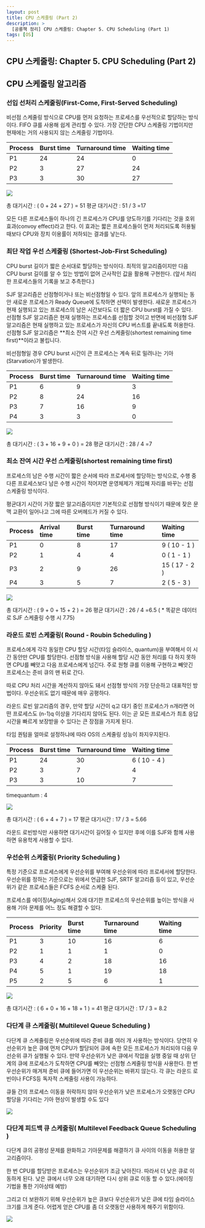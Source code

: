 ```yaml
---
layout: post
title: CPU 스케줄링 (Part 2)
description: >
  [공룡책 정리] CPU 스케줄링: Chapter 5. CPU Scheduling (Part 1)
tags: [OS]
---
```


## CPU 스케줄링: Chapter 5. CPU Scheduling (Part 2)

## CPU 스케줄링 알고리즘

### 선입 선처리 스케줄링(First-Come, First-Served Scheduling)

비선점 스케줄링 방식으로 CPU를 먼저 요청하는 프로세스를 우선적으로 할당하는 방식이다. FIFO 큐를 사용해 쉽게 관리할 수 있다. 가장 간단한 CPU 스케줄링 기법이지만 현재에는 거의 사용되지 않는 스케줄링 기법이다.

| Process | Burst time | Turnaround time | Waiting time |
| :------ | :--------- | :-------------- | :----------- |
| P1      | 24         | 24              | 0            |
| P2      | 3          | 27              | 24           |
| P3      | 3          | 30              | 27           |

![](https://taeho0304.github.io/assets/img/OS/fcfs.PNG)

총 대기시간 : ( 0 + 24 + 27 ) = 51
평균 대기시간 : 51 / 3 =17

모든 다른 프로세스들이 하나의 긴 프로세스가 CPU를 양도하기를 기다리는 것을 호위 효과(convoy effect)라고 한다. 이 효과는 짧은 프로세스들이 먼저 처리되도록 허용될 때보다 CPU와 장치 이용률이 저하되는 결과를 낳는다.

### 최단 작업 우선 스케줄링 (Shortest-Job-First Scheduling)

CPU burst 길이가 짧은 순서대로 할당하는 방식이다. 최적의 알고리즘이지만 다음 CPU burst 길이를 알 수 있는 방법이 없어 근사적인 값을 활용해 구현한다. (앞서 처리한 프로세스들의 기록을 보고 추측한다.)

SJF 알고리즘은 선점형이거나 또는 비선점형일 수 있다. 앞의 프로세스가 실행되는 동안 새로운 프로세스가 Ready Queue에 도착하면 선택이 발생한다. 새로운 프로세스가 현재 실행되고 있는 프로세스의 남은 시간보다도 더 짧은 CPU burst를 가질 수 있다. 선점형 SJF 알고리즘은 현재 실행하는 프로세스를 선점할 것이고 반면에 비선점형 SJF 알고리즘은 현재 실행하고 있는 프로세스가 자신의 CPU 버스트를 끝내도록 허용한다. 선점형 SJF 알고리즘은 **최소 잔여 시간 우선 스케줄링(shortest remaining time first)**이라고 불립니다.

비선점형일 경우 CPU burst 시간이 큰 프로세스는 계속 뒤로 밀려나는 기아(Starvation)가 발생한다.

| Process | Burst time | Turnaround time | Waiting time |
| :------ | :--------- | :-------------- | :----------- |
| P1      | 6          | 9               | 3            |
| P2      | 8          | 24              | 16           |
| P3      | 7          | 16              | 9            |
| P4      | 3          | 3               | 0            |

![](https://taeho0304.github.io/assets/img/OS/sjf.PNG)

총 대기시간 : ( 3 + 16 + 9 + 0 ) = 28
평균 대기시간 : 28 / 4 =7

### 최소 잔여 시간 우선 스케줄링(shortest remaining time first)

프로세스의 남은 수행 시간이 짧은 순서에 따라 프로세서에 할당하는 방식으로, 수행 중 다른 프로세스보다 남은 수행 시간이 적어지면 운영체제가 개입해 자리를 바꾸는 선점 스케줄링 방식이다.

평균대기 시간이 가장 짧은 알고리즘이지만 기본적으로 선점형 방식이기 때문에 잦은 문맥 교환이 일어나고 그에 따른 오버헤드가 커질 수 있다.

| Process | Arrival time | Burst time | Turnaround time | Waiting time  |
| :------ | :----------- | :--------- | :-------------- | :------------ |
| P1      | 0            | 8          | 17              | 9 ( 10 - 1 )  |
| P2      | 1            | 4          | 4               | 0 ( 1 - 1 )   |
| P3      | 2            | 9          | 26              | 15 ( 17 - 2 ) |
| P4      | 3            | 5          | 7               | 2 ( 5 - 3 )   |

![](https://taeho0304.github.io/assets/img/OS/srtf.PNG)

총 대기시간 : ( 9 + 0 + 15 + 2 ) = 26
평균 대기시간 : 26 / 4 =6.5 ( \* 똑같은 데이터로 SJF 스케줄링 수행 시 7.75)

### 라운드 로빈 스케줄링( Round - Roubin Scheduling )

프로세스에게 각각 동일한 CPU 할당 시간(타임 슬라이스, quantum)을 부여해서 이 시간 동안만 CPU를 할당한다. 선점형 방식을 사용해 할당 시간 동안 처리를 다 하지 못하면 CPU를 빼앗고 다음 프로세스에게 넘긴다. 주로 원형 큐를 이용해 구현하고 빼앗긴 프로세스는 준비 큐의 맨 뒤로 간다.

따로 CPU 처리 시간을 계산하지 않아도 돼서 선점형 방식의 가장 단순하고 대표적인 방법이다. 우선순위도 없기 때문에 매우 공평하다.

라운드 로빈 알고리즘의 경우, 만약 할당 시간이 q고 대기 중인 프로세스가 n개라면 어떤 프로세스도 (n-1)q 이상을 기다리지 않아도 된다. 이는 곧 모든 프로세스가 최초 응답 시간을 빠르게 보장받을 수 있다는 큰 장점을 가지게 된다.

타임 퀀텀을 얼마로 설정하냐에 따라 OS의 스케줄링 성능이 좌지우지된다.

| Process | Burst time | Turnaround time | Waiting time |
| :------ | :--------- | :-------------- | :----------- |
| P1      | 24         | 30              | 6 ( 10 - 4 ) |
| P2      | 3          | 7               | 4            |
| P3      | 3          | 10              | 7            |

timequantum : 4

![](https://taeho0304.github.io/assets/img/OS/rr.PNG)

총 대기시간 : ( 6 + 4 + 7 ) = 17
평균 대기시간 : 17 / 3 = 5.66

라운드 로빈방식만 사용하면 대기시간이 길어질 수 있지만 후에 이를 SJF와 함께 사용하면 유용학게 사용할 수 있다.

### 우선순위 스케줄링( Priority Scheduling )

특정 기준으로 프로세스에게 우선순위를 부여해 우선순위에 따라 프로세서에 할당한다. 우선순위를 정하는 기준으로는 위에서 언급한 SJF, SRTF 알고리즘 등이 있고, 우선순위가 같은 프로세스들은 FCFS 순서로 스케줄 된다.

프로세스를 에이징(Aging)해서 오래 대기한 프로세스의 우선순위를 높이는 방식을 사용해 기아 문제를 어느 정도 해결할 수 있다.

| Process | Priority | Burst time | Turnaround time | Waiting time |
| :------ | :------- | :--------- | :-------------- | :----------- |
| P1      | 3        | 10         | 16              | 6            |
| P2      | 1        | 1          | 1               | 0            |
| P3      | 4        | 2          | 18              | 16           |
| P4      | 5        | 1          | 19              | 18           |
| P5      | 2        | 5          | 6               | 1            |

![](https://taeho0304.github.io/assets/img/OS/priority.PNG)

총 대기시간 : ( 6 + 0 + 16 + 18 + 1 ) = 41
평균 대기시간 : 17 / 3 = 8.2

### 다단계 큐 스케줄링( Multilevel Queue Scheduling )

다단계 큐 스케줄링은 우선순위에 따라 준비 큐를 여러 개 사용하는 방식이다. 당연히 우선순위가 높은 큐에 먼저 CPU가 할당되어 큐에 속한 모든 프로세스가 처리되야 다음 우선순위 큐가 실행될 수 있다. 만약 우선순위가 낮은 큐에서 작업을 실행 중일 때 상위 단계의 큐에 프로세스가 도착하면 CPU를 빼앗는 선점형 스케줄링 방식을 사용한다. 한 번 우선순위가 매겨져 준비 큐에 들어가면 이 우선순위는 바뀌지 않는다. 각 큐는 라운드 로빈이나 FCFS등 독자적 스케줄링 사용이 가능하다.

큐들 간의 프로세스 이동을 허락하지 않아 우선순위가 낮은 프로세스가 오랫동안 CPU 할당을 기다리는 기아 현상이 발생할 수도 있다

![](https://taeho0304.github.io/assets/img/OS/mlq.PNG)

### 다단계 피드백 큐 스케줄링( Multilevel Feedback Queue Scheduling )

다단계 큐의 공평성 문제를 완화하고 기아문제를 해결하기 큐 사이의 이동을 허용한 알고리즘이다.

한 번 CPU를 할당받은 프로세스는 우선순위가 조금 낮아진다. 따라서 더 낮은 큐로 이동하게 된다. 낮은 큐에서 너무 오래 대기하면 다시 상위 큐로 이동 할 수 있다.(에이징 기법을 통한 기아상태 예방)

그리고 더 보완하기 위해 우선순위가 높은 큐보다 우선순위가 낮은 큐에 타임 슬라이스 크기를 크게 준다. 어렵게 얻은 CPU를 좀 더 오랫동안 사용하게 해주기 위함이다.

![](https://taeho0304.github.io/assets/img/OS/mlfq.PNG)
